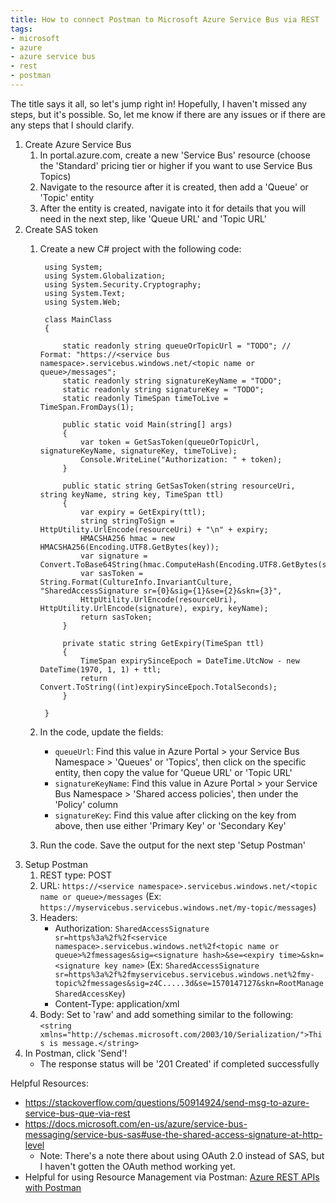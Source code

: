 ```yaml
---
title: How to connect Postman to Microsoft Azure Service Bus via REST
tags:
- microsoft
- azure
- azure service bus
- rest
- postman
---
```


The title says it all, so let's jump right in! Hopefully, I haven't missed any steps, but it's possible. So, let me know if there are any issues or if there are any steps that I should clarify.

1. Create Azure Service Bus
    1. In portal.azure.com, create a new 'Service Bus' resource (choose the 'Standard' pricing tier or higher if you want to use Service Bus Topics)
    2. Navigate to the resource after it is created, then add a 'Queue' or 'Topic' entity
    3. After the entity is created, navigate into it for details that you will need in the next step, like 'Queue URL' and 'Topic URL'
1. Create SAS token
    1. Create a new C# project with the following code:
    
            using System;
            using System.Globalization;
            using System.Security.Cryptography;
            using System.Text;
            using System.Web;
            
            class MainClass
            {
            
                static readonly string queueOrTopicUrl = "TODO"; // Format: "https://<service bus namespace>.servicebus.windows.net/<topic name or queue>/messages";
                static readonly string signatureKeyName = "TODO";
                static readonly string signatureKey = "TODO";
                static readonly TimeSpan timeToLive = TimeSpan.FromDays(1);
            
                public static void Main(string[] args)
                {
                    var token = GetSasToken(queueOrTopicUrl, signatureKeyName, signatureKey, timeToLive);
                    Console.WriteLine("Authorization: " + token);
                }
            
                public static string GetSasToken(string resourceUri, string keyName, string key, TimeSpan ttl)
                {
                    var expiry = GetExpiry(ttl);
                    string stringToSign = HttpUtility.UrlEncode(resourceUri) + "\n" + expiry;
                    HMACSHA256 hmac = new HMACSHA256(Encoding.UTF8.GetBytes(key));
                    var signature = Convert.ToBase64String(hmac.ComputeHash(Encoding.UTF8.GetBytes(stringToSign)));
                    var sasToken = String.Format(CultureInfo.InvariantCulture, "SharedAccessSignature sr={0}&sig={1}&se={2}&skn={3}",
                    HttpUtility.UrlEncode(resourceUri), HttpUtility.UrlEncode(signature), expiry, keyName);
                    return sasToken;
                }
            
                private static string GetExpiry(TimeSpan ttl)
                {
                    TimeSpan expirySinceEpoch = DateTime.UtcNow - new DateTime(1970, 1, 1) + ttl;
                    return Convert.ToString((int)expirySinceEpoch.TotalSeconds);
                }
            
            }
            
    2. In the code, update the fields:
        - `queueUrl`: Find this value in Azure Portal > your Service Bus Namespace > 'Queues' or 'Topics', then click on the specific entity, then copy the value for 'Queue URL' or 'Topic URL'
        - `signatureKeyName`: Find this value in Azure Portal > your Service Bus Namespace > 'Shared access policies', then under the 'Policy' column
        - `signatureKey`: Find this value after clicking on the key from above, then use either 'Primary Key' or 'Secondary Key'
    3. Run the code. Save the output for the next step 'Setup Postman'
2. Setup Postman
    1. REST type: POST
    2. URL: `https://<service namespace>.servicebus.windows.net/<topic name or queue>/messages` (Ex: `https://myservicebus.servicebus.windows.net/my-topic/messages`)
    3. Headers:
        - Authorization: `SharedAccessSignature sr=https%3a%2f%2f<service namespace>.servicebus.windows.net%2f<topic name or queue>%2fmessages&sig=<signature hash>&se=<expiry time>&skn=<signature key name>` (Ex: `SharedAccessSignature sr=https%3a%2f%2fmyservicebus.servicebus.windows.net%2fmy-topic%2fmessages&sig=z4C.....3d&se=1570147127&skn=RootManageSharedAccessKey`)
        - Content-Type: application/xml
    4. Body: Set to 'raw' and add something similar to the following: `<string xmlns="http://schemas.microsoft.com/2003/10/Serialization/">This is message.</string>`
3. In Postman, click 'Send'!
    - The response status will be '201 Created' if completed successfully


Helpful Resources:
- https://stackoverflow.com/questions/50914924/send-msg-to-azure-service-bus-que-via-rest
- https://docs.microsoft.com/en-us/azure/service-bus-messaging/service-bus-sas#use-the-shared-access-signature-at-http-level
    - Note: There's a note there about using OAuth 2.0 instead of SAS, but I haven't gotten the OAuth method working yet.
- Helpful for using Resource Management via Postman: [Azure REST APIs with Postman](https://blog.jongallant.com/2017/11/azure-rest-apis-postman/)
